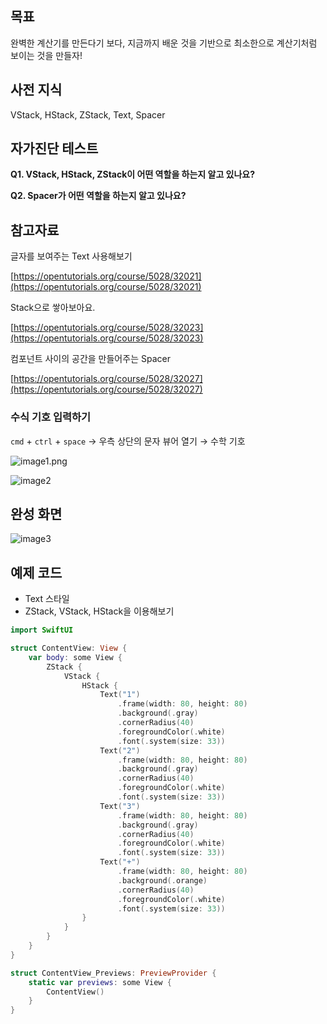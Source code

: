## 목표

완벽한 계산기를 만든다기 보다, 지금까지 배운 것을 기반으로 최소한으로 계산기처럼 보이는 것을 만들자!

## 사전 지식

VStack, HStack, ZStack, Text, Spacer

## 자가진단 테스트

**Q1. VStack, HStack, ZStack이 어떤 역할을 하는지 알고 있나요?**

**Q2. Spacer가 어떤 역할을 하는지 알고 있나요?**

## 참고자료

글자를 보여주는 Text 사용해보기

[https://opentutorials.org/course/5028/32021](https://opentutorials.org/course/5028/32021)

Stack으로 쌓아보아요.

[https://opentutorials.org/course/5028/32023](https://opentutorials.org/course/5028/32023)

컴포넌트 사이의 공간을 만들어주는 Spacer

[https://opentutorials.org/course/5028/32027](https://opentutorials.org/course/5028/32027)

### 수식 기호 입력하기

`cmd` + `ctrl` + `space` → 우측 상단의 문자 뷰어 열기 → 수학 기호

![image1.png](./images/%231%20%ED%99%94%EB%A9%B4%EA%B7%B8%EB%A6%AC%EA%B8%B0/image1.png)

![image2](./images/%231%20%ED%99%94%EB%A9%B4%EA%B7%B8%EB%A6%AC%EA%B8%B0/image2.png)

## 완성 화면

![image3](./images/%231%20%ED%99%94%EB%A9%B4%EA%B7%B8%EB%A6%AC%EA%B8%B0/image3.png)

## 예제 코드

- Text 스타일
- ZStack, VStack, HStack을 이용해보기

```swift
import SwiftUI

struct ContentView: View {
	var body: some View {
		ZStack {
			VStack {
				HStack {
					Text("1")
						.frame(width: 80, height: 80)
						.background(.gray)
						.cornerRadius(40)
						.foregroundColor(.white)
						.font(.system(size: 33))
					Text("2")
						.frame(width: 80, height: 80)
						.background(.gray)
						.cornerRadius(40)
						.foregroundColor(.white)
						.font(.system(size: 33))
					Text("3")
						.frame(width: 80, height: 80)
						.background(.gray)
						.cornerRadius(40)
						.foregroundColor(.white)
						.font(.system(size: 33))
					Text("+")
						.frame(width: 80, height: 80)
						.background(.orange)
						.cornerRadius(40)
						.foregroundColor(.white)
						.font(.system(size: 33))
				}
			}
		}
	}
}

struct ContentView_Previews: PreviewProvider {
	static var previews: some View {
		ContentView()
	}
}
```
